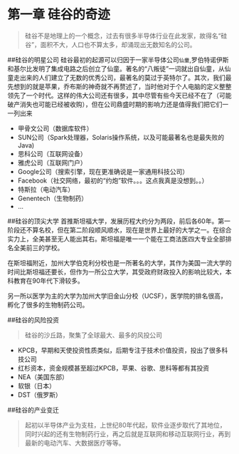 # 第一章 硅谷的奇迹

>硅谷不是地理上的一个概念，过去有很多半导体行业在此发家，故得名“硅谷”，面积不大，人口也不算太多，却涌现出无数知名的公司。

##硅谷的明星公司
硅谷最初的起源可以归因于一家半导体公司`仙童`,罗伯特诺伊斯和基尔比发明了集成电路之后创立了仙童。著名的“八叛徒”一词就出自仙童，从仙童走出来的人们建立了无数的优秀公司，最著名的莫过于英特尔了。其次，我们最先想到的就是苹果，乔布斯的神奇就不再赘述了，当时他对于个人电脑的定义整整领先了一个时代。这样的伟大公司还有很多，其中尽管有些今天已经不在了（可能破产消失也可能已经被收购），但在公司鼎盛时期的影响力还是值得我们把它们一一列出来
* 甲骨文公司（数据库软件）
* SUN公司（Spark处理器，Solaris操作系统，以及可能最著名也是最失败的Java)
* 思科公司（互联网设备）
* 雅虎公司（互联网门户）
* Google公司（搜索引擎，现在更准确说是一家通用科技公司）
* Facebook（社交网络，最初的“约炮”软件。。。这点我真是没想到。。）
* 特斯拉（电动汽车）
* Genentech（生物制药）
* ...

##硅谷的顶尖大学
首推斯坦福大学，发展历程大约分为两段，前后各60年。第一阶段还不算名校，但在第二阶段顺风顺水，现在是世界上最好的大学之一。在综合实力上，全美甚至无人能出其右。斯坦福是唯一一个能在工商法医四大专业全部排名全美前三的学校。

在斯坦福附近，加州大学伯克利分校也是一所著名的大学，其作为美国一流大学的时间比斯坦福还要长，但作为一所公立大学，其受政府财政投入的影响比较大，本科教育在90年代下滑较多。

另一所以医学为主的大学为加州大学旧金山分校（UCSF），医学院的排名很高，孵化了很多的生物制药公司。

##硅谷的风险投资
>硅谷的沙丘路，聚集了全球最大、最多的风投公司

* KPCB，早期和天使投资性质类似，后期专注于技术价值投资，投出了很多科技公司
* 红杉资本，资金规模甚至超过KPCB，苹果、谷歌、思科等都有其投资
* NEA（美国东部）
* 软银（日本）
* DST（俄罗斯）

##硅谷的产业变迁
>起初以半导体产业为支柱，上世纪80年代起，软件业逐步取代了其地位，同时兴起的还有生物制药行业，再之后就是互联网和移动互联网行业，再到最新的电动汽车、大数据医疗等等。

